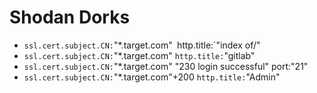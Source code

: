 # Shodan Dorks

- `ssl.cert.subject.CN:`"*.target.com"` `http.title:`"index of/"
- `ssl.cert.subject.CN:`"*.target.com" `http.title:`"gitlab"
- `ssl.cert.subject.CN:`"*.target.com" "230 login successful" port:"21"
- `ssl.cert.subject.CN:`"*.target.com"+200 `http.title:`"Admin"

